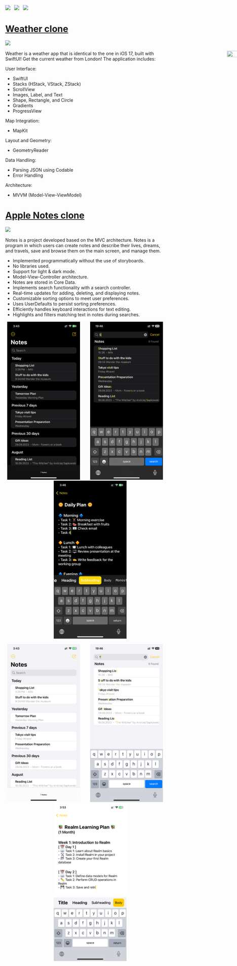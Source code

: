 <a href="https://www.cvwizard.com/d/32EYU1MmtkL1XE7C5V2MqT/view" download><img src="https://img.shields.io/badge/Resume-ff69b4.svg?style=for-the-badge&logo=codeigniter&logoColor=white"></a>&nbsp;&nbsp;&nbsp;<a href="mailto:vlad.lyalkin@icloud.com"><img src="https://img.shields.io/badge/Email-Vladyslav-8056d5.svg?style=for-the-badge&logo=minutemailer&logoColor=white"></a>&nbsp;&nbsp;&nbsp;<a href="https://www.linkedin.com/in/vladyslav-lialkin-999071250/" target="_blank"><img src="https://img.shields.io/badge/LinkedIn-Vladyslav%20Lialkin-brightgreen?style=for-the-badge&logo=linkedin&logoColor=white" ></a>

# [Weather clone](https://github.com/vladyslav-ios/Notes)

<p align="left"> <a href="https://github.com/vladyslav-lialkin/Weather"> <img src="https://user-images.githubusercontent.com/33416429/92813512-27f0bb80-f376-11ea-8562-ee2b3e416aec.png" width="150" ></a>
</p>

<div style="width: 1000px; height 600px;"><img src="https://github.com/vladyslav-lialkin/Weather/assets/64835724/2bf3c114-e1ae-4956-a5ba-c04629d591fe" width="30%" height="30%" align="right"></div>

Weather is a weather app that is identical to the one in iOS 17, built with SwiftUI! Get the current weather from London!
The application includes:

User Interface:
- SwiftUI
- Stacks (HStack, VStack, ZStack)
- ScrollView
- Images, Label, and Text
- Shape, Rectangle, and Circle
- Gradients
- ProgressView

Map Integration:
- MapKit
  
Layout and Geometry:
- GeometryReader
  
Data Handling:
- Parsing JSON using Codable
- Error Handling
  
Architecture:
- MVVM (Model-View-ViewModel)

# [Apple Notes clone](https://github.com/vladyslav-ios/Notes)
<p align="left"> <a href="https://github.com/vladyslav-ios/Notes"> <img src="https://user-images.githubusercontent.com/33416429/92813512-27f0bb80-f376-11ea-8562-ee2b3e416aec.png" width="150" ></a>
</p>
Notes is a project developed based on the MVC architecture. Notes is a program in which users can create notes and describe their lives, dreams, and travels, save and browse them on the main screen, and manage them.

* Implemented programmatically without the use of storyboards.
* No libraries used.
* Support for light & dark mode. 
* Model-View-Controller architecture.
* Notes are stored in Core Data.
* Implements search functionality with a search controller.
* Real-time updates for adding, deleting, and displaying notes.
* Customizable sorting options to meet user preferences.
* Uses UserDefaults to persist sorting preferences.
* Efficiently handles keyboard interactions for text editing.
* Highlights and filters matching text in notes during searches.

<p align="center">
<img src="https://github.com/vladyslav-ios/vladyslav-ios/blob/main/IMG_1954.PNG" width="230"  title="GitHub Profiles">&nbsp;&nbsp;&nbsp;&nbsp;&nbsp;&nbsp;&nbsp;&nbsp;<img src="https://github.com/vladyslav-ios/vladyslav-ios/blob/main/IMG_1958.PNG" width="230" title="GitHub Profiles">&nbsp;&nbsp;&nbsp;&nbsp;&nbsp;&nbsp;&nbsp;&nbsp;<img src="https://github.com/vladyslav-ios/vladyslav-ios/blob/main/IMG_1956.PNG" width="230" title="GitHub Profiles">
</p>

<p align="center">
<img src="https://github.com/vladyslav-ios/vladyslav-ios/blob/main/IMG_1955.PNG" width="230"  title="GitHub Profiles">&nbsp;&nbsp;&nbsp;&nbsp;&nbsp;&nbsp;&nbsp;&nbsp;<img src="https://github.com/vladyslav-ios/vladyslav-ios/blob/main/IMG_1959.PNG" width="230" title="GitHub Profiles">&nbsp;&nbsp;&nbsp;&nbsp;&nbsp;&nbsp;&nbsp;&nbsp;<img src="https://github.com/vladyslav-ios/vladyslav-ios/blob/main/IMG_1957.PNG" width="230" title="GitHub Profiles">
</p>
